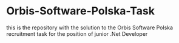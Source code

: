 # Orbis-Software-Polska-Task
this is the repository with the solution to the Orbis Software Polska recruitment task for the position of junior .Net Developer
